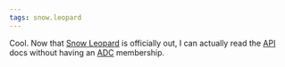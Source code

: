 ```yaml
---
tags: snow.leopard
---
```


Cool. Now that [Snow Leopard](/wiki/Snow_Leopard) is officially out, I can actually read the [API](/wiki/API) docs without having an [ADC](/wiki/ADC) membership.
